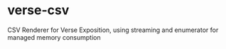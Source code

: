 # verse-csv
CSV Renderer for Verse Exposition, using streaming and enumerator for managed memory consumption
